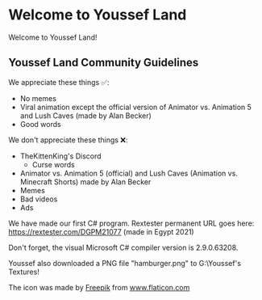 # Welcome to Youssef Land

Welcome to Youssef Land! 

## Youssef Land Community Guidelines

We appreciate these things ✅:

* No memes
* Viral animation except the official version of Animator vs. Animation 5 and Lush Caves (made by Alan Becker)
* Good words

We don't appreciate these things ❌:

* TheKittenKing's Discord
  * Curse words
* Animator vs. Animation 5 (official) and Lush Caves (Animation vs. Minecraft Shorts) made by Alan Becker
* Memes
* Bad videos
* Ads

<!-- Please be aware that curse words violate The Youssef Nasr Company and Youssef Land ❌. -->

We have made our first C# program. Rextester permanent URL goes here: https://rextester.com/DGPM21077 (made in Egypt 2021)

Don't forget, the visual Microsoft C# compiler version is 2.9.0.63208.

Youssef also downloaded a PNG file "hamburger.png" to G:\Youssef's Textures! <div>The icon was made by <a href="https://www.freepik.com" title="Freepik">Freepik</a> from <a href="https://www.flaticon.com/" title="Flaticon.">www.flaticon.com</a></div>
